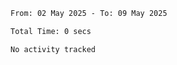 <!--START_SECTION:waka-->

```txt
From: 02 May 2025 - To: 09 May 2025

Total Time: 0 secs

No activity tracked
```

<!--END_SECTION:waka-->
